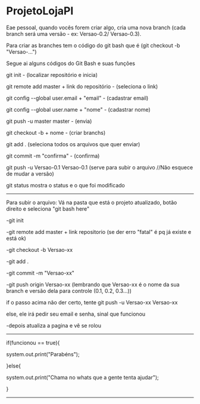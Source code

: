 # ProjetoLojaPI

Eae pessoal, quando vocês forem criar algo, cria uma nova branch (cada branch será uma versão - ex: Versao-0.2/ Versao-0.3).

Para criar as branches tem o código do git bash que é (git checkout -b "Versao-...")

Segue ai alguns códigos do Git Bash e suas funções

git init - (localizar repositório e inicia) 

git remote add master + link do repositório - (seleciona o link)

git config --global user.email + "email" - (cadastrar email)

git config --global user.name + "nome"  - (cadastrar nome)

git push -u master master - (envia)

git checkout -b + nome - (criar branchs)

git add . (seleciona todos os arquivos que quer enviar)

git commit -m "confirma" - (confirma)

git push -u Versao-0.1 Versao-0.1 (serve para subir o arquivo //Não esquece de mudar a versão)

git status mostra o status e o que foi modificado

_________________________________________________________________________________________________________

Para subir o arquivo: Vá na pasta que está o projeto atualizado, botão direito e seleciona "git bash here"

-git init 

-git remote add master + link repositorio (se der erro "fatal" é pq já existe e está ok)

-git checkout -b Versao-xx

-git add .

-git commit -m "Versao-xx"

-git push origin Versao-xx (lembrando que Versao-xx é o nome da sua branch e versão dela para controle (0.1, 0.2, 0.3...))

if o passo acima não der certo, tente git push -u Versao-xx Versao-xx 

else, ele irá pedir seu email e senha, sinal que funcionou 

-depois atualiza a pagina e vê se rolou

_________________________________________________________________________________________________________

if(funcionou == true){

system.out.print("Parabéns");

}else{

system.out.print("Chama no whats que a gente tenta ajudar");

}

_______________________________
